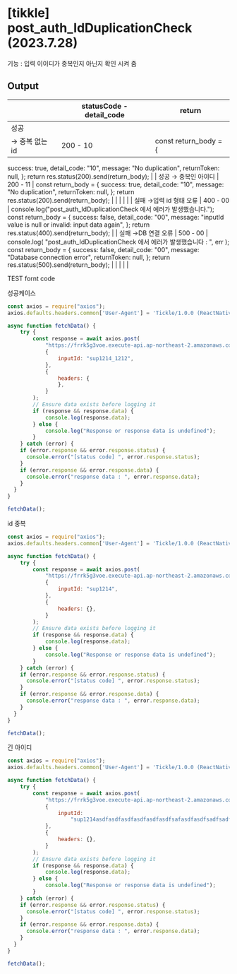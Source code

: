 # [tikkle] post_auth_IdDuplicationCheck (2023.7.28)

기능 : 입력 이이디가 중복인지 아닌지 확인 시켜 줌

## Output

|  | statusCode - detail_code | return |
| --- | --- | --- |
| 성공
→ 중복 없는 id  | 200 - 10 | const return_body = {
success: true,
detail_code: "10",
message: "No duplication",
returnToken: null,
};
return res.status(200).send(return_body); |
| 성공
→ 중복인 아이디 | 200 - 11 | const return_body = {
success: true,
detail_code: "10",
message: "No duplication",
returnToken: null,
};
return res.status(200).send(return_body); |
|  |  |  |
| 실패 
→입력 id 형태 오류 | 400 - 00 | console.log("post_auth_IdDuplicationCheck 에서 에러가 발생했습니다.");
const return_body = {
success: false,
detail_code: "00",
message: "inputId value is null or invalid: input data again",
};
return res.status(400).send(return_body); |
| 실패
→DB  연결 오류 | 500 - 00 | console.log(
"post_auth_IdDuplicationCheck 에서 에러가 발생했습니다 : ",
err
);
const return_body = {
success: false,
detail_code: "00",
message: "Database connection error",
returnToken: null,
};
return res.status(500).send(return_body); |
|  |  |  |

TEST fornt code

성공케이스

```jsx
const axios = require("axios");
axios.defaults.headers.common['User-Agent'] = 'Tickle/1.0.0 (ReactNative; HwAzefScFOQ0kSJ)';

async function fetchData() {
	try {
		const response = await axios.post(
			"https://frrk5g3voe.execute-api.ap-northeast-2.amazonaws.com/dev/post_auth_IdDuplicationCheck",
			{
				inputId: "sup1214_1212",
			},
			{
				headers: {
				},
			}
		);
		// Ensure data exists before logging it
		if (response && response.data) {
			console.log(response.data);
		} else {
			console.log("Response or response data is undefined");
		}
	} catch (error) {
    if (error.response && error.response.status) {
      console.error("[status code] ", error.response.status);
    }
    if (error.response && error.response.data) {
      console.error("response data : ", error.response.data);
    }
  }
}

fetchData();
```

id 중복

```jsx
const axios = require("axios");
axios.defaults.headers.common['User-Agent'] = 'Tickle/1.0.0 (ReactNative; HwAzefScFOQ0kSJ)';

async function fetchData() {
	try {
		const response = await axios.post(
			"https://frrk5g3voe.execute-api.ap-northeast-2.amazonaws.com/dev/post_auth_IdDuplicationCheck",
			{
				inputId: "sup1214",
			},
			{
				headers: {},
			}
		);
		// Ensure data exists before logging it
		if (response && response.data) {
			console.log(response.data);
		} else {
			console.log("Response or response data is undefined");
		}
	} catch (error) {
    if (error.response && error.response.status) {
      console.error("[status code] ", error.response.status);
    }
    if (error.response && error.response.data) {
      console.error("response data : ", error.response.data);
    }
  }
}

fetchData();
```

긴 아이디

```jsx
const axios = require("axios");
axios.defaults.headers.common['User-Agent'] = 'Tickle/1.0.0 (ReactNative; HwAzefScFOQ0kSJ)';

async function fetchData() {
	try {
		const response = await axios.post(
			"https://frrk5g3voe.execute-api.ap-northeast-2.amazonaws.com/dev/post_auth_IdDuplicationCheck",
			{
				inputId:
					"sup1214asdfasdfasdfasdfasdfasdfsafasdfasdfsadfsadfsadfasdfsadfasdfsafsadfasdf_1212",
			},
			{
				headers: {},
			}
		);
		// Ensure data exists before logging it
		if (response && response.data) {
			console.log(response.data);
		} else {
			console.log("Response or response data is undefined");
		}
	} catch (error) {
    if (error.response && error.response.status) {
      console.error("[status code] ", error.response.status);
    }
    if (error.response && error.response.data) {
      console.error("response data : ", error.response.data);
    }
  }
}

fetchData();
```